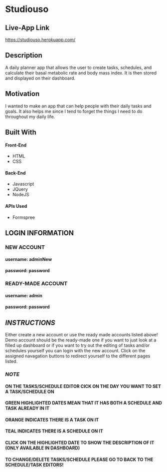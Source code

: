 Studiouso
===

Live-App Link
---
https://studiouso.herokuapp.com/

Description
---
A daily planner app that allows the user to create tasks, schedules, and calculate their basal metabolic rate and 
body mass index. It is then stored and displayed on their dashboard.

Motivation
---
I wanted to make an app that can help people with their daily tasks and goals. It also helps me since I tend to 
forget the things I need to do throughout my daily life.

Built With
---
#### Front-End

* HTML
* CSS

#### Back-End

* Javascript
* JQuery
* NodeJS

#### APIs Used

* Formspree

LOGIN INFORMATION
---

### NEW ACCOUNT
#### username: adminNew
#### password: password

### READY-MADE ACCOUNT
#### username: admin
#### password: password

*INSTRUCTIONS*
---
Either create a new account or use the ready made accounts listed above! Demo account should be the ready-made one if you want to just look at a filled up dashboard or if you want to try out the editing of tasks and/or schedules yourself you can login with the new account. Click on the assigned navagation buttons to redirect yourself to the different pages listed.

### *NOTE*
#### ON THE TASKS/SCHEDULE EDITOR CICK ON THE DAY YOU WANT TO SET A TASK/SCHEDULE ON
#### GREEN HIGHLIGHTED DATES MEAN THAT IT HAS BOTH A SCHEDULE AND TASK ALREADY IN IT
#### ORANGE INDICATES THERE IS A TASK ON IT
#### TEAL INDICATES THERE IS A SCHEDULE ON IT
#### CLICK ON THE HIGHLIGHTED DATE TO SHOW THE DESCRIPTION OF IT (ONLY AVAILABLE IN DASHBOARD)
#### TO CHANGE/DELETE TASKS/SCHEDULE PLEASE GO TO BACK TO THE SCHEDULE/TASK EDITORS!